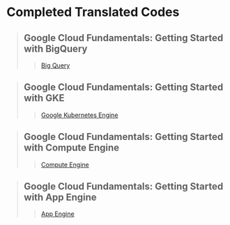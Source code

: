 # Completed Translated Codes

>## Google Cloud Fundamentals: Getting Started with BigQuery
>>[Big Query](./translations/BigQuery.md)


>## Google Cloud Fundamentals: Getting Started with GKE
>>[Google Kubernetes Engine](./translations/GKE.md)


>## Google Cloud Fundamentals: Getting Started with Compute Engine
>>[Compute Engine](./translations/ComputeEngine.md)


>## Google Cloud Fundamentals: Getting Started with App Engine
>>[App Engine](./translations/AppEngine.md)
